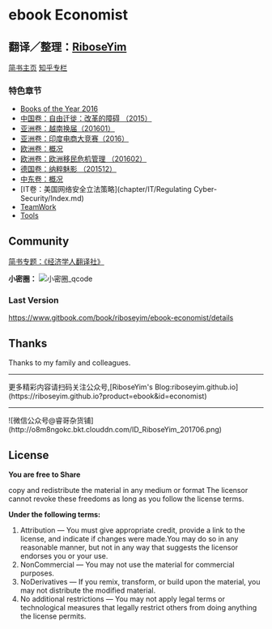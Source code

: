 # ebook Economist

## 翻译／整理：[RiboseYim](https://riboseyim.github.io)


[简书主页](http://www.jianshu.com/u/8cc1dba4bc96)
[知乎专栏](https://www.zhihu.com/people/riboseyim)

### 特色章节

* [Books of the Year 2016](chapter/books/2016.md)
* [中国卷：自由迁徙：改革的障碍 （2015）](chapter/China/Hukou2015.md)
* [亚洲卷：越南换届（201601）](chapter/Asia/Vietnam.md)
* [亚洲卷：印度电商大竞赛（2016）](chapter/Asia/India.md)
* [欧洲卷：概况](chapter/Europe/Migration-Info.md)
* [欧洲卷：欧洲移民危机管理 （201602）](chapter/Europe/Migration.md)
* [德国卷：纳粹魅影 （201512）](chapter/Germany/Nazi.md)
* [中东卷：概况](chapter/MiddleEast/MiddleEast-Info.md)
* [IT卷：美国网络安全立法策略](chapter/IT/Regulating Cyber-Security/Index.md)
* [TeamWork](chapter/teamwork/Ideas.md)
* [Tools](chapter/tools/Tools.md)


## Community

[简书专题：《经济学人翻译社》](http://www.jianshu.com/c/f2ea0605db4b)

**小密圈：**
![小密圈_qcode](http://o8m8ngokc.bkt.clouddn.com/riboseyim_id_quanzi_economist_small.png)

### Last Version

https://www.gitbook.com/book/riboseyim/ebook-economist/details

## Thanks

Thanks to my family and colleagues.

<hr>
更多精彩内容请扫码关注公众号,[RiboseYim's Blog:riboseyim.github.io](https://riboseyim.github.io?product=ebook&id=economist)
<hr>
![微信公众号@睿哥杂货铺](http://o8m8ngokc.bkt.clouddn.com/ID_RiboseYim_201706.png)

## License

**You are free to Share**

copy and redistribute the material in any medium or format
The licensor cannot revoke these freedoms as long as you follow the license terms.

**Under the following terms:**

1. Attribution — You must give appropriate credit, provide a link to the license, and indicate if changes were made.You may do so in any reasonable manner, but not in any way that suggests the licensor endorses you or your use.
2. NonCommercial — You may not use the material for commercial purposes.
3. NoDerivatives — If you remix, transform, or build upon the material, you may not distribute the modified material.
4. No additional restrictions — You may not apply legal terms or technological measures that legally restrict others from doing anything the license permits.
